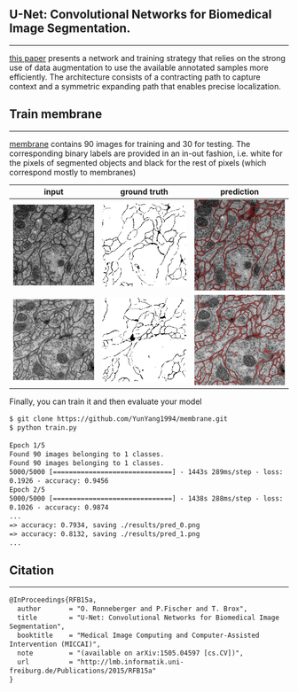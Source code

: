 
## U-Net: Convolutional Networks for Biomedical Image Segmentation.
--------------------
 [this paper](https://arxiv.org/abs/1505.04597) presents a network and training strategy that relies on the strong use of data augmentation to use the available annotated samples more efficiently. The architecture consists of a contracting path to capture context and a symmetric expanding path that enables precise localization.

## Train membrane
--------------------
[membrane](https://github.com/YunYang1994/membrane) contains 90 images for training and 30 for testing.  The corresponding binary labels are provided in an in-out fashion, i.e. white for the pixels of segmented objects and black for the rest of pixels (which correspond mostly to membranes)

| input | ground truth | prediction |
|---|---|:---:|
|![image](./results/origin_0.png)|![image](./results/gt_0.png)|![image](./results/pred_0.png)|
|![image](./results/origin_1.png)|![image](./results/gt_1.png)|![image](./results/pred_1.png)|

Finally, you can train it and then evaluate your model

```bashrc
$ git clone https://github.com/YunYang1994/membrane.git
$ python train.py

Epoch 1/5
Found 90 images belonging to 1 classes.
Found 90 images belonging to 1 classes.
5000/5000 [==============================] - 1443s 289ms/step - loss: 0.1926 - accuracy: 0.9456
Epoch 2/5
5000/5000 [==============================] - 1438s 288ms/step - loss: 0.1026 - accuracy: 0.9874
...
=> accuracy: 0.7934, saving ./results/pred_0.png
=> accuracy: 0.8132, saving ./results/pred_1.png
...
```

## Citation
--------------------
```
@InProceedings{RFB15a,
  author       = "O. Ronneberger and P.Fischer and T. Brox",
  title        = "U-Net: Convolutional Networks for Biomedical Image Segmentation",
  booktitle    = "Medical Image Computing and Computer-Assisted Intervention (MICCAI)",
  note         = "(available on arXiv:1505.04597 [cs.CV])",
  url          = "http://lmb.informatik.uni-freiburg.de/Publications/2015/RFB15a"
}
```
